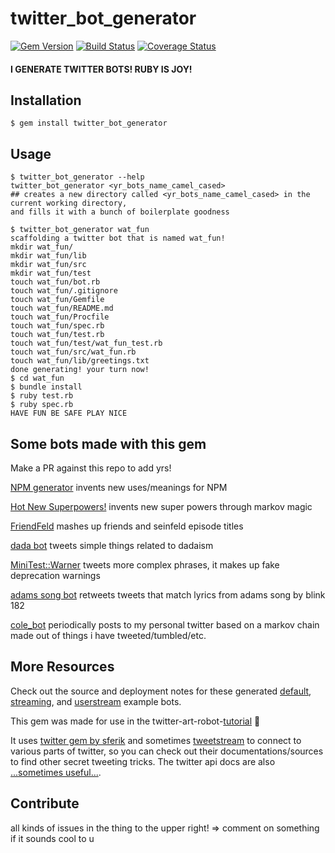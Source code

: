 # twitter_bot_generator

[![Gem Version](https://badge.fury.io/rb/twitter_bot_generator.svg)](http://badge.fury.io/rb/twitter_bot_generator) [![Build Status](https://travis-ci.org/coleww/twitter_bot_generator.svg?branch=master)](https://travis-ci.org/coleww/twitter_bot_generator) [![Coverage Status](https://coveralls.io/repos/coleww/twitter_bot_generator/badge.png?branch=master)](https://coveralls.io/r/coleww/twitter_bot_generator?branch=master)

#### I GENERATE TWITTER BOTS! RUBY IS JOY!


## Installation

    $ gem install twitter_bot_generator

## Usage

```
$ twitter_bot_generator --help
twitter_bot_generator <yr_bots_name_camel_cased>
## creates a new directory called <yr_bots_name_camel_cased> in the current working directory,
and fills it with a bunch of boilerplate goodness

$ twitter_bot_generator wat_fun
scaffolding a twitter bot that is named wat_fun!
mkdir wat_fun/
mkdir wat_fun/lib
mkdir wat_fun/src
mkdir wat_fun/test
touch wat_fun/bot.rb
touch wat_fun/.gitignore
touch wat_fun/Gemfile
touch wat_fun/README.md
touch wat_fun/Procfile
touch wat_fun/spec.rb
touch wat_fun/test.rb
touch wat_fun/test/wat_fun_test.rb
touch wat_fun/src/wat_fun.rb
touch wat_fun/lib/greetings.txt
done generating! your turn now!
$ cd wat_fun
$ bundle install
$ ruby test.rb
$ ruby spec.rb
HAVE FUN BE SAFE PLAY NICE
```


## Some bots made with this gem

Make a PR against this repo to add yrs!

[NPM generator](https://github.com/coleww/npm-bot-dude) invents new uses/meanings for NPM

[Hot New Superpowers!](https://github.com/coleww/power_bot) invents new super powers through markov magic

[FriendFeld](https://github.com/coleww/friendfeld) mashes up friends and seinfeld episode titles

[dada bot](https://github.com/coleww/dadabot) tweets simple things related to dadaism

[MiniTest::Warner](https://github.com/coleww/mini_test_warner_bot) tweets more complex phrases, it makes up fake deprecation warnings

[adams song bot](https://github.com/coleww/adams_song_bot) retweets tweets that match lyrics from adams song by blink 182

[cole_bot](https://github.com/coleww/cole_bot) periodically posts to my personal twitter based on a markov chain made out of things i have tweeted/tumbled/etc.

## More Resources

Check out the source and deployment notes for these generated [default](https://github.com/coleww/twitter_bot_generator/tree/master/such_test_bot),  [streaming](https://github.com/coleww/twitter_bot_generator/tree/master/such_streaming_bot), and [userstream](https://github.com/coleww/twitter_bot_generator/tree/master/such_userstream_bot) example bots.

This gem was made for use in the twitter-art-robot-[tutorial](http://github.com/coleww/twitter-art-bot-tutorial) :dancers:

It uses [twitter gem by sferik](https://github.com/sferik/twitter) and sometimes [tweetstream](https://github.com/tweetstream/tweetstream) to connect to various parts of twitter, so you can check out their documentations/sources to find other secret tweeting tricks. The twitter api docs are also [...sometimes useful...](https://dev.twitter.com/overview/documentation).

## Contribute

all kinds of issues in the thing to the upper right! =>
comment on something if it sounds cool to u
